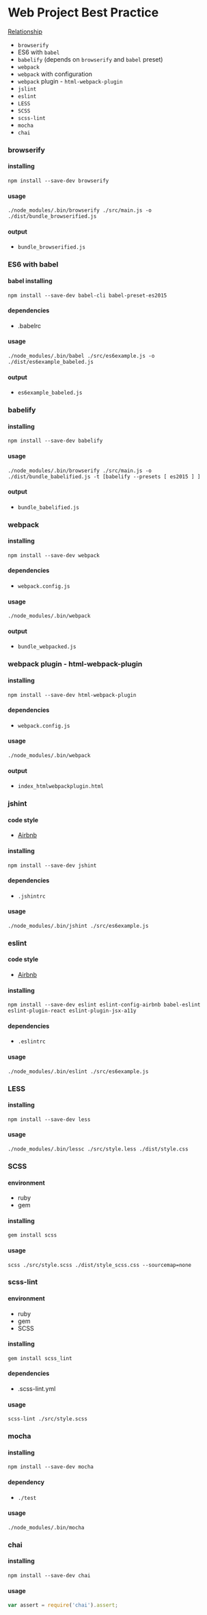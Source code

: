 # Web Project Best Practice

[Relationship](http://www.nomnoml.com/#view/%2F%2F%20Entities%0A%5Bbabel%5D%0A%5Bbabelify%5D%0A%5Bbrowserify%5D%0A%5Bwebpack%5D%0A%5Bwebpack%20with%20configuration%5D%0A%5Bhtml-webpack-plugin%5D%0A%5Bjshint%5D%0A%0A%2F%2F%20Relationship%0A%5Bbabelify%5D-%3E%5Bbabel%5D%0A%5Bbabelify%5D-%3E%5Bbrowserify%5D%0A%5Bhtml-webpack-plugin%5D-%3E%5Bwebpack%20with%20configuration%5D%0A%5Bwebpack%20with%20configuration%5D-%3E%5Bwebpack%5D)

- `browserify`
- ES6 with `babel`
- `babelify` (depends on `browserify` and `babel` preset)
- `webpack`
- `webpack` with configuration
- `webpack` plugin - `html-webpack-plugin`
- `jslint`
- `eslint`
- `LESS`
- `SCSS`
- `scss-lint`
- `mocha`
- `chai`

### browserify

#### installing

`npm install --save-dev browserify`

#### usage

`./node_modules/.bin/browserify ./src/main.js -o ./dist/bundle_browserified.js`

#### output

- `bundle_browserified.js`

### ES6 with babel

#### babel installing

`npm install --save-dev babel-cli babel-preset-es2015`

#### dependencies

- .babelrc

#### usage

`./node_modules/.bin/babel ./src/es6example.js -o ./dist/es6example_babeled.js`

#### output

- `es6example_babeled.js`

### babelify

#### installing

`npm install --save-dev babelify`

#### usage

`./node_modules/.bin/browserify ./src/main.js -o ./dist/bundle_babelified.js -t [babelify --presets [ es2015 ] ]`

#### output

- `bundle_babelified.js`

### webpack

#### installing

`npm install --save-dev webpack`

#### dependencies

- `webpack.config.js`

#### usage

`./node_modules/.bin/webpack`

#### output

- `bundle_webpacked.js`

### webpack plugin - html-webpack-plugin

#### installing

`npm install --save-dev html-webpack-plugin`

#### dependencies

- `webpack.config.js`

#### usage

`./node_modules/.bin/webpack`

#### output

- `index_htmlwebpackplugin.html`

### jshint

#### code style

- [Airbnb](https://github.com/airbnb/javascript)

#### installing

`npm install --save-dev jshint`

#### dependencies

- `.jshintrc`

#### usage

`./node_modules/.bin/jshint ./src/es6example.js`

### eslint

#### code style

- [Airbnb](https://github.com/airbnb/javascript)

#### installing

`npm install --save-dev eslint eslint-config-airbnb babel-eslint eslint-plugin-react eslint-plugin-jsx-a11y`

#### dependencies

- `.eslintrc`

#### usage

`./node_modules/.bin/eslint ./src/es6example.js`

### LESS

#### installing

`npm install --save-dev less`

#### usage

`./node_modules/.bin/lessc ./src/style.less ./dist/style.css`

### SCSS

#### environment
- ruby
- gem

#### installing

`gem install scss`

#### usage

`scss ./src/style.scss ./dist/style_scss.css --sourcemap=none`

### scss-lint

#### environment
- ruby
- gem
- SCSS

#### installing

 `gem install scss_lint`

#### dependencies

- .scss-lint.yml

#### usage

`scss-lint ./src/style.scss`

### mocha

#### installing

`npm install --save-dev mocha`

#### dependency

- `./test`

#### usage

`./node_modules/.bin/mocha`

### chai

#### installing

`npm install --save-dev chai`

#### usage

~~~ JavaScript
var assert = require('chai').assert;
~~~

